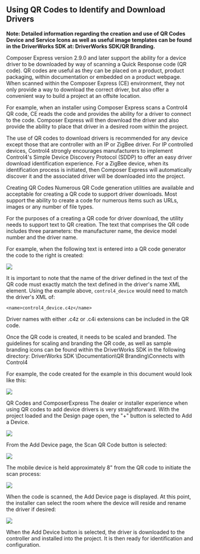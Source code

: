 ## Using QR Codes to Identify and Download Drivers

**Note: Detailed information regarding the creation and use of QR Codes Device and Service Icons as well as useful image templates can be found in the DriverWorks SDK at: DriverWorks SDK/QR Branding.**

Composer Express version 2.9.0 and later support the ability for a device driver to be downloaded by way of scanning a Quick Response code (QR code). QR codes are useful as they can be placed on a product, product packaging, within documentation or embedded on a product webpage.  When scanned within the Composer Express (CE) environment, they not only provide a way to download the correct driver, but also offer a convenient way to build a project at an offsite location.

For example, when an installer using Composer Express scans a Control4 QR code, CE reads the code and provides the ability for a driver to connect to the code. Composer Express will then download the driver and also provide the ability to place that driver in a desired room within the project.

The use of QR codes to download drivers is recommended for any device except those that are controller with an IP or ZigBee driver. For IP controlled devices, Control4 strongly encourages manufacturers to implement Control4's Simple Device Discovery Protocol (SDDP) to offer an easy driver download identification experience. For a ZigBee device, when its identification process is initiated, then Composer Express will automatically discover it and the associated driver will be downloaded into the project.


Creating QR Codes
Numerous QR Code generation utilities are available and acceptable for creating a QR code to support driver downloads.  Most support the ability to create a code for numerous items such as URLs, images or any number of file types. 

For the purposes of a creating a QR code for driver download, the utility needs to support text to QR creation. The text that comprises the QR code includes three parameters: the manufacturer name, the device model number and the driver name.

For example, when the following text is entered into a QR code generator the code to the right is created:

<img src="images/20_1-01.png"/>

It is important to note that the name of the driver defined in the text of the QR code must exactly match the text defined in the driver's name XML element. Using the example above, `control4_device` would need to match the driver's XML of:

`<name>control4_device.c4z</name>`

Driver names with either .c4z or .c4i extensions can be included in the QR code.

Once the QR code is created, it needs to be scaled and branded. The guidelines for scaling and branding the QR code, as well as sample branding icons can be found within the DriverWorks SDK in the following directory: DriverWorks SDK \Documentation\QR Branding\Connects with Control4  

For example, the code created for the example in this document would look like this:

<img src="images/20_1-02.png"/>


QR Codes and ComposerExpress
The dealer or installer experience when using QR codes to add device drivers is very straightforward. With the project loaded and the Design page open, the "+" button is selected to Add a Device.

<img src="images/20_1-03.png"/>


From the Add Device page, the Scan QR Code button is selected:

<img src="images/20_1-04.png"/>


The mobile device is held approximately 8" from the QR code to initiate the scan process:

<img src="images/20_1-05.png"/>


When the code is scanned, the Add Device page is displayed. At this point, the installer can select the room where the device will reside and rename the driver if desired:

<img src="images/20_1-06.png"/>


When the Add Device button is selected, the driver is downloaded to the controller and installed into the project. It is then ready for identification and configuration.

